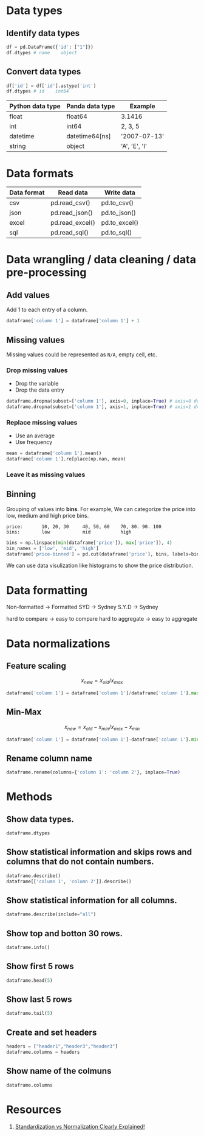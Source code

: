 # Data types

## Identify data types

```py
df = pd.DataFrame({'id': ["1"]})
df.dtypes # name    object
```

## Convert data types

```py
df['id'] = df['id'].astype('int')
df.dtypes # id    int64
```

| Python data type | Panda data type | Example       |
| ---------------- | --------------- |---------------|
| float            | float64         | 3.1416        |
| int              | int64           | 2, 3, 5       |
| datetime         | datetime64[ns]  | '2007-07-13'  |
| string           | object          | 'A', 'E', 'I' |

# Data formats

| Data format | Read data       | Write data    |
| ----------- | --------------- | ------------- |
| csv         | pd.read_csv()   | pd.to_csv()   |
| json        | pd.read_json()  | pd.to_json()  |
| excel       | pd.read_excel() | pd.to_excel() |
| sql         | pd.read_sql()   | pd.to_sql()   |


# Data wrangling / data cleaning / data pre-processing

## Add values

Add 1 to each entry of a column.

```py
dataframe['column 1'] = dataframe['column 1'] + 1
```

## Missing values

Missing values could be represented as `N/A`, empty cell, etc.

### Drop missing values

- Drop the variable
- Drop the data entry

```py
dataframe.dropna(subset=['column 1'], axis=0, inplace=True) # axis=0 drops the entire row
dataframe.dropna(subset=['column 1'], axis=1, inplace=True) # axis=1 drops the entire column
```

### Replace missing values

- Use an average
- Use frequency

```py
mean = dataframe['column 1'].mean()
dataframe['column 1'].re[place(np.nan, mean)
```

### Leave it as missing values

## Binning

Grouping of values into **bins**. For example, We can categorize the price into low, medium and high price bins.

```
price:       10, 20, 30     40, 50, 60    70, 80. 90. 100
bins:        low            mid           high
```

```py
bins = np.linspace(min(dataframe['price']), max['price']), 4)
bin_names = ['low', 'mid', 'high']
dataframe['price-binned'] = pd.cut(dataframe['price'], bins, labels=bin_names, include_lowest=True)
```

We can use data visulization like histograms to show the price distribution.

# Data formatting

Non-formatted -> Formatted
SYD -> Sydney
S.Y.D -> Sydney

hard to compare -> easy to compare
hard to aggregate -> easy to aggregate

# Data normalizations

## Feature scaling

$$
x_{new} = x_{old}/x_{max}
$$

```py
dataframe['column 1'] = dataframe['column 1']/dataframe['column 1'].max()
```

## Min-Max

$$
x_{new} = x_{old}-x_{min}/x_{max}-x_{min}
$$

```py
dataframe['column 1'] = dataframe['column 1']-dataframe['column 1'].min()/dataframe['column 1'].max()-dataframe['column 1'].min()
```

## Rename column name

```py
dataframe.rename(columns={'column 1': 'column 2'}, inplace=True)
```

# Methods

## Show data types.

```py
dataframe.dtypes
```

## Show statistical information and skips rows and columns that do not contain numbers.

```py
dataframe.describe()
dataframe[['column 1', 'column 2']].describe()
```

## Show statistical information for all columns.

```py
dataframe.describe(include="all")
```

## Show top and botton 30 rows.

```py
dataframe.info()
```

## Show first 5 rows

```py
dataframe.head(5)
```

## Show last 5 rows

```py
dataframe.tail(5)
```

## Create and set headers

```py
headers = ["header1","header3","header3"]
dataframe.columns = headers
```

## Show name of the colmuns

```py
dataframe.columns
```

# Resources

1. [Standardization vs Normalization Clearly Explained!](https://www.youtube.com/watch?v=sxEqtjLC0aM)

